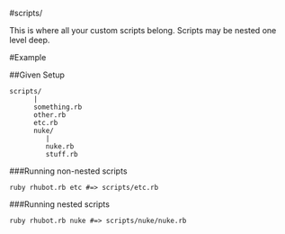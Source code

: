 #scripts/

This is where all your custom scripts belong. Scripts may be nested one level deep.

#Example

##Given Setup

```
scripts/
      |
      something.rb
      other.rb
      etc.rb
      nuke/
         |
         nuke.rb
         stuff.rb
```

###Running non-nested scripts

```ruby rhubot.rb etc #=> scripts/etc.rb```

###Running nested scripts

```ruby rhubot.rb nuke #=> scripts/nuke/nuke.rb```
